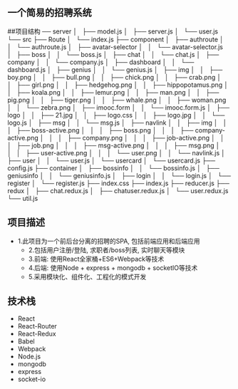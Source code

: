 ## 一个简易的招聘系统
##项目结构
── server
│   ├── model.js
│   ├── server.js
│   └── user.js
└── src
    ├── Route
    │   └── index.js
    ├── component
    │   ├── authroute
    │   │   └── authroute.js
    │   ├── avatar-selector
    │   │   └── avatar-selector.js
    │   ├── boss
    │   │   └── boss.js
    │   ├── chat
    │   │   └── chat.js
    │   ├── company
    │   │   └── company.js
    │   ├── dashboard
    │   │   └── dashboard.js
    │   ├── genius
    │   │   └── genius.js
    │   ├── img
    │   │   ├── boy.png
    │   │   ├── bull.png
    │   │   ├── chick.png
    │   │   ├── crab.png
    │   │   ├── girl.png
    │   │   ├── hedgehog.png
    │   │   ├── hippopotamus.png
    │   │   ├── koala.png
    │   │   ├── lemur.png
    │   │   ├── man.png
    │   │   ├── pig.png
    │   │   ├── tiger.png
    │   │   ├── whale.png
    │   │   ├── woman.png
    │   │   └── zebra.png
    │   ├── imooc.form
    │   │   └── imooc.form.js
    │   ├── logo
    │   │   ├── 21.jpg
    │   │   ├── logo.css
    │   │   ├── logo.jpg
    │   │   └── logo.js
    │   ├── msg
    │   │   └── msg.js
    │   ├── navlink
    │   │   ├── img
    │   │   │   ├── boss-active.png
    │   │   │   ├── boss.png
    │   │   │   ├── company-active.png
    │   │   │   ├── company.png
    │   │   │   ├── job-active.png
    │   │   │   ├── job.png
    │   │   │   ├── msg-active.png
    │   │   │   ├── msg.png
    │   │   │   ├── user-active.png
    │   │   │   └── user.png
    │   │   └── navlink.js
    │   ├── user
    │   │   └── user.js
    │   └── usercard
    │       └── usercard.js
    ├── config.js
    ├── container
    │   ├── bossinfo
    │   │   └── bossinfo.js
    │   ├── geniusinfo
    │   │   └── geniusinfo.js
    │   ├── login
    │   │   └── login.js
    │   └── register
    │       └── register.js
    ├── index.css
    ├── index.js
    ├── reducer.js
    ├── redux
    │   ├── chat.redux.js
    │   ├── chatuser.redux.js
    │   └── user.redux.js
    └── util.js
    
## 项目描述
  * 1.此项目为一个前后台分离的招聘的SPA, 包括前端应用和后端应用
	* 2.包括用户注册/登陆, 求职者/boss列表, 实时聊天等模块
	* 3.前端: 使用React全家桶+ES6+Webpack等技术
	* 4.后端: 使用Node + express + mongodb + socketIO等技术
	* 5.采用模块化、组件化、工程化的模式开发

## 技术栈
  * React
  * React-Router
  * React-Redux
  * Babel
  * Webpack
  * Node.js
  * mongodb
  * express
  * socket-io
  